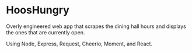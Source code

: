 HoosHungry
==========

Overly engineered web app that scrapes the dining hall hours and displays the ones that are currently open.

Using Node, Express, Request, Cheerio, Moment, and React.
